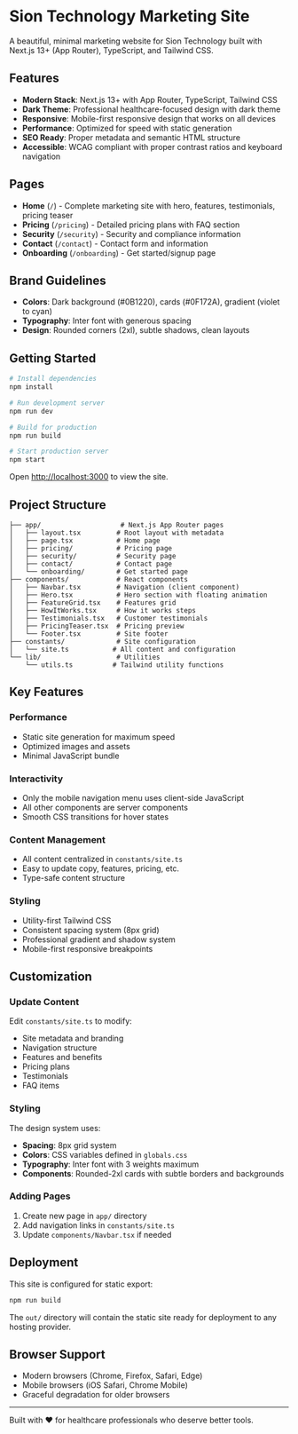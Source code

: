 # Sion Technology Marketing Site

A beautiful, minimal marketing website for Sion Technology built with Next.js 13+ (App Router), TypeScript, and Tailwind CSS.

## Features

- **Modern Stack**: Next.js 13+ with App Router, TypeScript, Tailwind CSS
- **Dark Theme**: Professional healthcare-focused design with dark theme
- **Responsive**: Mobile-first responsive design that works on all devices
- **Performance**: Optimized for speed with static generation
- **SEO Ready**: Proper metadata and semantic HTML structure
- **Accessible**: WCAG compliant with proper contrast ratios and keyboard navigation

## Pages

- **Home** (`/`) - Complete marketing site with hero, features, testimonials, pricing teaser
- **Pricing** (`/pricing`) - Detailed pricing plans with FAQ section
- **Security** (`/security`) - Security and compliance information
- **Contact** (`/contact`) - Contact form and information
- **Onboarding** (`/onboarding`) - Get started/signup page

## Brand Guidelines

- **Colors**: Dark background (#0B1220), cards (#0F172A), gradient (violet to cyan)
- **Typography**: Inter font with generous spacing
- **Design**: Rounded corners (2xl), subtle shadows, clean layouts

## Getting Started

```bash
# Install dependencies
npm install

# Run development server
npm run dev

# Build for production
npm run build

# Start production server
npm start
```

Open [http://localhost:3000](http://localhost:3000) to view the site.

## Project Structure

```
├── app/                    # Next.js App Router pages
│   ├── layout.tsx         # Root layout with metadata
│   ├── page.tsx           # Home page
│   ├── pricing/           # Pricing page
│   ├── security/          # Security page
│   ├── contact/           # Contact page
│   └── onboarding/        # Get started page
├── components/            # React components
│   ├── Navbar.tsx         # Navigation (client component)
│   ├── Hero.tsx           # Hero section with floating animation
│   ├── FeatureGrid.tsx    # Features grid
│   ├── HowItWorks.tsx     # How it works steps
│   ├── Testimonials.tsx   # Customer testimonials
│   ├── PricingTeaser.tsx  # Pricing preview
│   └── Footer.tsx         # Site footer
├── constants/             # Site configuration
│   └── site.ts           # All content and configuration
└── lib/                   # Utilities
    └── utils.ts          # Tailwind utility functions
```

## Key Features

### Performance
- Static site generation for maximum speed
- Optimized images and assets
- Minimal JavaScript bundle

### Interactivity
- Only the mobile navigation menu uses client-side JavaScript
- All other components are server components
- Smooth CSS transitions for hover states

### Content Management
- All content centralized in `constants/site.ts`
- Easy to update copy, features, pricing, etc.
- Type-safe content structure

### Styling
- Utility-first Tailwind CSS
- Consistent spacing system (8px grid)
- Professional gradient and shadow system
- Mobile-first responsive breakpoints

## Customization

### Update Content
Edit `constants/site.ts` to modify:
- Site metadata and branding
- Navigation structure
- Features and benefits
- Pricing plans
- Testimonials
- FAQ items

### Styling
The design system uses:
- **Spacing**: 8px grid system
- **Colors**: CSS variables defined in `globals.css`
- **Typography**: Inter font with 3 weights maximum
- **Components**: Rounded-2xl cards with subtle borders and backgrounds

### Adding Pages
1. Create new page in `app/` directory
2. Add navigation links in `constants/site.ts`
3. Update `components/Navbar.tsx` if needed

## Deployment

This site is configured for static export:

```bash
npm run build
```

The `out/` directory will contain the static site ready for deployment to any hosting provider.

## Browser Support

- Modern browsers (Chrome, Firefox, Safari, Edge)
- Mobile browsers (iOS Safari, Chrome Mobile)
- Graceful degradation for older browsers

---

Built with ❤️ for healthcare professionals who deserve better tools.